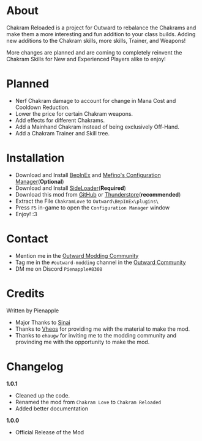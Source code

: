 # About
Chakram Reloaded is a project for Outward to rebalance the Chakrams and make them a more interesting and fun addition to your class builds. Adding new additions to the Chakram skills, more skills, Trainer, and Weapons!

More changes are planned and are coming to completely reinvent the Chakram Skills for New and Experienced Players alike to enjoy!

# Planned
- Nerf Chakram damage to account for change in Mana Cost and Cooldown Reduction.
- Lower the price for certain Chakram weapons.
- Add effects for different Chakrams.
- Add a Mainhand Chakram instead of being exclusively Off-Hand.
- Add a Chakram Trainer and Skill tree.

# Installation
- Download and Install [BepInEx](https://github.com/BepInEx/BepInEx/releases/latest/) and [Mefino's Configuration Manager](https://github.com/Mefino/BepInEx.ConfigurationManager/releases/latest)(**Optional**)
- Download and Install [SideLoader](https://github.com/sinai-dev/Outward-SideLoader/releases/latest)(**Required**)
- Download this mod from [GitHub](https://github.com/Pienapples/ChakramLove/releases) or [Thunderstore](https://outward.thunderstore.io/package/Pienapples/Chakram_Reloaded/1.0.1/)(**recommended**)
- Extract the File `ChakramLove` to `Outward\BepInEx\plugins\`
- Press `F5` in-game to open the `Configuration Manager` window
- Enjoy! :3

# Contact
- Mention me in the [Outward Modding Community](https://discord.gg/zKyfGmy7TR)
- Tag me in the `#outward-modding` channel in the [Outward Community](https://discord.com/invite/outward)
- DM me on Discord `Pienapple#8308`

# Credits
Written by Pienapple

- Major Thanks to [Sinai](https://github.com/sinai-dev)
- Thanks to [Vheos](https://github.com/Vheos777) for providing me with the material to make the mod.
- Thanks to `ehaugw` for inviting me to the modding community and provinding me with the opportunity to make the mod.

# Changelog
**1.0.1** 
- Cleaned up the code.
- Renamed the mod from `Chakram Love` to `Chakram Reloaded`
- Added better documentation

**1.0.0** 
- Official Release of the Mod
